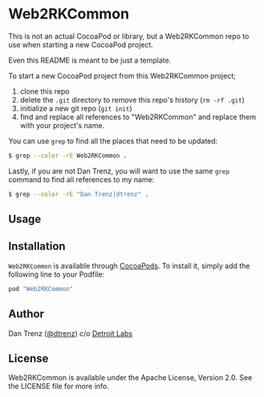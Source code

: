 
# Web2RKCommon

This is not an actual CocoaPod or library, but a Web2RKCommon repo to use when
starting a new CocoaPod project.

Even this README is meant to be just a template.

To start a new CocoaPod project from this Web2RKCommon project;

1. clone this repo
2. delete the `.git` directory to remove this repo's history (`rm -rf .git`)
3. initialize a new git repo (`git init`)
4. find and replace all references to "Web2RKCommon" and replace them with your project's name.

You can use `grep` to find all the places that need to be updated:

```bash
$ grep --color -rE Web2RKCommon .
```

Lastly, if you are not Dan Trenz, you will want to use the same `grep` command
to find all references to my name:

```bash
$ grep --color -rE "Dan Trenz|dtrenz" .
```


## Usage


## Installation

`Web2RKCommon` is available through [CocoaPods](http://cocoapods.org). To install
it, simply add the following line to your Podfile:

```ruby
pod "Web2RKCommon"
```


## Author

Dan Trenz ([@dtrenz](http://www.twitter.com/dtrenz)) c/o [Detroit Labs](http://www.detroitlabs.com)


## License

Web2RKCommon is available under the Apache License, Version 2.0. See the LICENSE file for more info.
